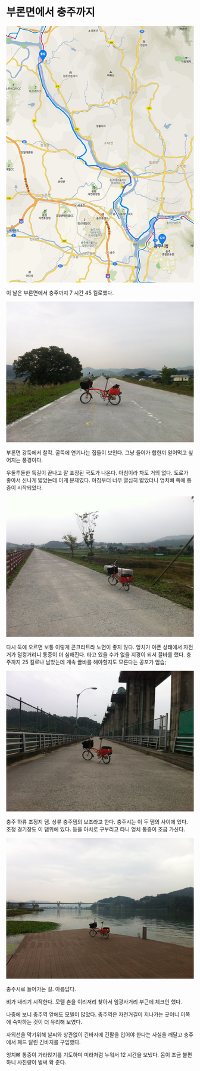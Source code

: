 # 부론면에서 충주까지

![](maps/map-03.jpg)

이 날은 부론면에서 충주까지 7 시간 45 킬로했다.

![](images/2013-09-24-06-47-29-720.jpg)

부론면 강둑에서 찰칵.
굴뚝에 연기나는 집들이 보인다.
그냥 들어가 합한끼 얻어먹고 싶어지는 풍경이다.

우둘투둘한 둑길이 끝나고 잘 포장된 국도가 나온다.
아침이라 차도 거의 없다. 
도로가 좋아서 신나게 밟았는데 이게 문제였다.
아침부터 너무 열심히 밟았더니 엉치뼈 쪽에 통증이 시작되었다.

![](images/2013-09-24-08-56-03-720.jpg)

다시 둑에 오르면 보통 이렇게 콘크리트라 노면이 좋지 않다.
엉치가 아픈 상태에서 자전거가 덜컹거리니 통증이 더 심해진다.
타고 있을 수가 없을 지경이 되서 끌바를 했다.
충주까지 25 킬로나 남았는데 계속 끌바를 해야할지도 모른다는 공포가 엄습;

![](images/2013-09-24-10-34-14-720.jpg)

충주 하류 조정지 댐. 상류 충주댐의 보조라고 한다.
충주시는 이 두 댐의 사이에 있다.
조정 경기장도 이 댐위에 있다.
등을 아치로 구부리고 타니 엉치 통증이 조금 가신다.

![](images/2013-09-24-11-17-23-720.jpg)

충주시로 들어가는 길. 아름답다.

비가 내리기 시작한다. 모텔 촌을 이리저리 찾아서 임광사거리 부근에 체크인 했다.

나중에 보니 충주역 앞에도 모텔이 많았다.
충주역은 자전거길이 지나가는 곳이니 이쪽에 숙박하는 것이 더 유리해 보였다.

자외선을 막기위해 날씨와 상관없이 긴바지에 긴팔을 입어야 한다는 사실을 깨달고
충주에서 패드 달린 긴바지를 구입했다.

엉치뼈 통증이 가라앉기를 기도하며 미라처럼 누워서 12 시간을 보냈다.
몸이 조금 불편하니 사진량이 벌써 확 준다.
